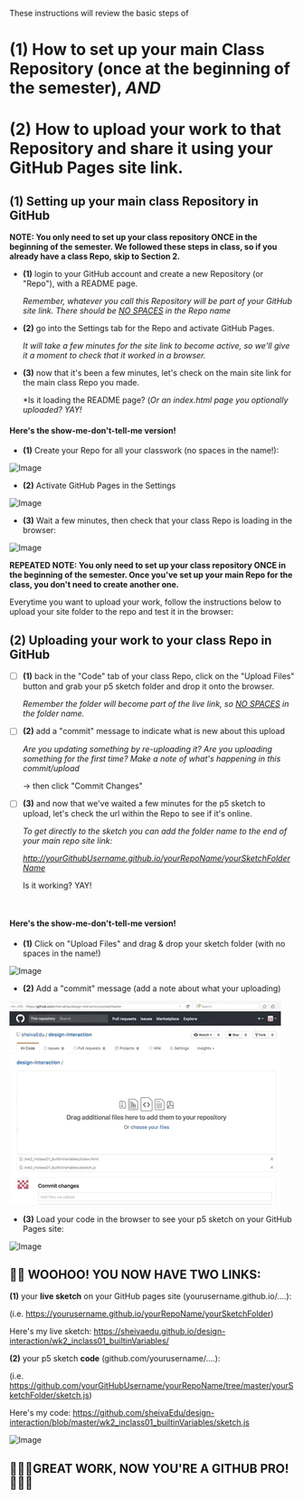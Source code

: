 These instructions will review the basic steps of

# (1) How to set up your main Class Repository (once at the beginning of the semester), *AND*

# (2) How to upload your work to that Repository and share it using your GitHub Pages site link.


## (1) Setting up your main class Repository in GitHub

**NOTE: You only need to set up your class repository ONCE in the beginning of the semester. We followed these steps in class, so if you already have a class Repo, skip to Section 2.**

- **(1)** login to your GitHub account and create a new Repository (or "Repo"), with a README page. 

   *Remember, whatever you call this Repository will be part of your GitHub site link.
   There should be <u>NO SPACES</u> in the Repo name*

- **(2)** go into the Settings tab for the Repo and activate GitHub Pages. 

   *It will take a few minutes for the site link to become active, so we'll give it a moment to check that it worked in a browser.*


- **(3)** now that it's been a few minutes, let's check on the main site link for the main class Repo you made.

   *Is it loading the README page? (*Or an index.html page you optionally uploaded? YAY!*


#### **Here's the show-me-don't-tell-me version!**

-	**(1)** Create your Repo for all your classwork (no spaces in the name!):

![Image](01createClassRepo02.gif?raw=true)


-	**(2)** Activate GitHub Pages in the Settings

![Image](02activateGitHubPages.gif?raw=true)



-	**(3)** Wait a few minutes, then check that your class Repo is loading in the browser:

![Image](03GitHubRepoIsOnline.gif?raw=true) 




**REPEATED NOTE: You only need to set up your class repository ONCE in the beginning of the semester. Once you've set up your main Repo for the class, you don't need to create another one.**  

Everytime you want to upload your work, follow the instructions below to upload your site folder to the repo and test it in the browser:





## (2) Uploading your work to your class Repo in GitHub

- [ ] **(1)** back in the "Code" tab of your class Repo, click on the "Upload Files" button and grab your p5 sketch folder and drop it onto the browser. 

     *Remember the folder will become part of the live link, so <u>NO SPACES</u> in the folder name.*  

- [ ] **(2)** add a "commit" message to indicate what is new about this upload 

     *Are you updating something by re-uploading it? Are you uploading something for the first time? Make a note of what's happening in this commit/upload*

     -> then click "Commit Changes"

- [ ] **(3)** and now that we've waited a few minutes for the p5 sketch to upload, let's check the url within the Repo to see if it's online. 

     *To get directly to the sketch you can add the folder name to the end of your main repo site link:* 

     *http://yourGithubUsername.github.io/yourRepoName/yourSketchFolderName*

     Is it working? YAY!

      ​

#### **Here's the show-me-don't-tell-me version!**

-	**(1)** Click on "Upload Files" and drag & drop your sketch folder (with no spaces in the name!)

![Image](04_uploadingtoGit_part1.gif?raw=true)

-	**(2)** Add a "commit" message (add a note about what your uploading)

![Image](05_uploadingWorktoGithub_part2.gif?=raw=true)

-	**(3)** Load your code in the browser to see your p5 sketch on your GitHub Pages site:

![Image](06_loadCodeInBrowser.gif?raw=true)




## 🎉🎉 WOOHOO! YOU NOW HAVE TWO LINKS:

**(1)** your **live sketch** on your GitHub pages site (yourusername.github.io/….):

(i.e. https://yourusername.github.io/yourRepoName/yourSketchFolder)

Here's my live sketch: https://sheivaedu.github.io/design-interaction/wk2_inclass01_builtinVariables/

**(2)** your p5 sketch **code** (github.com/yourusername/….): 

(i.e. https://github.com/yourGitHubUsername/yourRepoName/tree/master/yourSketchFolder/sketch.js)

Here's my code: https://github.com/sheivaEdu/design-interaction/blob/master/wk2_inclass01_builtinVariables/sketch.js

![Image](07_twoLinks.gif?raw=true)



## 🎉🎉🎉GREAT WORK, NOW YOU'RE A GITHUB PRO!  🎉🎉🎉
